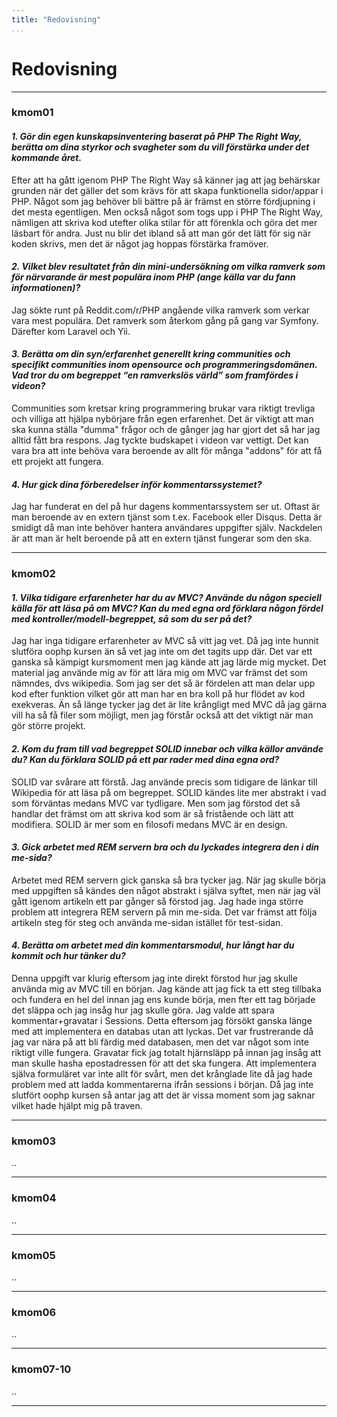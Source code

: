 ```yaml
---
title: "Redovisning"
...
```

Redovisning
=========================
---
### **kmom01**

#### *1. Gör din egen kunskapsinventering baserat på PHP The Right Way, berätta om dina styrkor och svagheter som du vill förstärka under det kommande året.*

Efter att ha gått igenom PHP The Right Way så känner jag att jag behärskar grunden när det gäller det som krävs för att skapa funktionella sidor/appar i PHP.
Något som jag behöver bli bättre på är främst en större fördjupning i det mesta egentligen.
Men också något som togs upp i PHP The Right Way, nämligen att skriva kod utefter olika stilar för att förenkla  och göra det mer läsbart för andra.
Just nu blir det ibland så att man gör det lätt för sig när koden skrivs, men det är något jag hoppas förstärka framöver.

#### *2. Vilket blev resultatet från din mini-undersökning om vilka ramverk som för närvarande är mest populära inom PHP (ange källa var du fann informationen)?*

Jag sökte runt på Reddit.com/r/PHP angående vilka ramverk som verkar vara mest populära.
Det ramverk som återkom gång på gang var Symfony.
Därefter kom Laravel och Yii.

#### *3. Berätta om din syn/erfarenhet generellt kring communities och specifikt communities inom opensource och programmeringsdomänen. Vad tror du om begreppet “en ramverkslös värld” som framfördes i videon?*

Communities som kretsar kring programmering brukar vara riktigt trevliga och villiga att hjälpa nybörjare från egen erfarenhet.
Det är viktigt att man ska kunna ställa "dumma" frågor och de gånger jag har gjort det så har jag alltid fått bra respons.
Jag tyckte budskapet i videon var vettigt.
Det kan vara bra att inte behöva vara beroende av allt för många "addons" för att få ett projekt att fungera.

#### *4. Hur gick dina förberedelser inför kommentarssystemet?*

Jag har funderat en del på hur dagens kommentarssystem ser ut.
Oftast är man beroende av en extern tjänst som t.ex. Facebook eller Disqus.
Detta är smidigt då man inte behöver hantera användares uppgifter själv.
Nackdelen är att man är helt beroende på att en extern tjänst fungerar som den ska.


---


### **kmom02**

#### *1. Vilka tidigare erfarenheter har du av MVC? Använde du någon speciell källa för att läsa på om MVC? Kan du med egna ord förklara någon fördel med kontroller/modell-begreppet, så som du ser på det?*

Jag har inga tidigare erfarenheter av MVC så vitt jag vet. Då jag inte hunnit slutföra oophp kursen än så vet jag inte om det tagits upp där.
Det var ett ganska så kämpigt kursmoment men jag kände att jag lärde mig mycket.
Det material jag använde mig av för att lära mig om MVC var främst det som nämndes, dvs wikipedia.
Som jag ser det så är fördelen att man delar upp kod efter funktion vilket gör att man har en bra koll på hur flödet av kod exekveras.
Än så länge tycker jag det är lite krångligt med MVC då jag gärna vill ha så få filer som möjligt, men jag förstår också att det viktigt när man gör större projekt.

#### *2. Kom du fram till vad begreppet SOLID innebar och vilka källor använde du? Kan du förklara SOLID på ett par rader med dina egna ord?*

SOLID var svårare att förstå. Jag använde precis som tidigare de länkar till Wikipedia för att läsa på om begreppet.
SOLID kändes lite mer abstrakt i vad som förväntas medans MVC var tydligare.
Men som jag förstod det så handlar det främst om att skriva kod som är så fristående och lätt att modifiera.
SOLID är mer som en filosofi medans MVC är en design.

#### *3. Gick arbetet med REM servern bra och du lyckades integrera den i din me-sida?*

Arbetet med REM servern gick ganska så bra tycker jag.
När jag skulle börja med uppgiften så kändes den något abstrakt i själva syftet, men när jag väl gått igenom artikeln ett par gånger så förstod jag.
Jag hade inga större problem att integrera REM servern på min me-sida.
Det var främst att följa artikeln steg för steg och använda me-sidan istället för test-sidan.

#### *4. Berätta om arbetet med din kommentarsmodul, hur långt har du kommit och hur tänker du?*

Denna uppgift var klurig eftersom jag inte direkt förstod hur jag skulle använda mig av MVC till en början.
Jag kände att jag fick ta ett steg tillbaka och fundera en hel del innan jag ens kunde börja, men fter ett tag började det släppa och jag insåg hur jag skulle göra.
Jag valde att spara kommentar+gravatar i Sessions. Detta eftersom jag försökt ganska länge med att implementera en databas utan att lyckas.
Det var frustrerande då jag var nära på att bli färdig med databasen, men det var något som inte riktigt ville fungera.
Gravatar fick jag totalt hjärnsläpp på innan jag insåg att man skulle hasha epostadressen för att det ska fungera.
Att implementera själva formuläret var inte allt för svårt, men det krånglade lite då jag hade problem med att ladda kommentarerna ifrån sessions i början.
Då jag inte slutfört oophp kursen så antar jag att det är vissa moment som jag saknar vilket hade hjälpt mig på traven.





---


### **kmom03**

..

---


### **kmom04**

..

---


### **kmom05**

..

---


### **kmom06**

..

---


### **kmom07-10**

..

---

